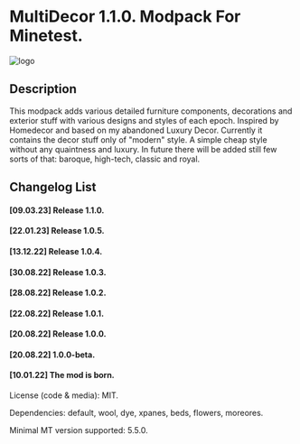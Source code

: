 # MultiDecor 1.1.0. Modpack For Minetest.
![logo](https://user-images.githubusercontent.com/25750346/185758916-9acf0ba5-5953-484f-825c-347c6ca7cddd.png)

## Description
This modpack adds various detailed furniture components, decorations and exterior stuff with various designs and styles of each epoch. Inspired by Homedecor and based on my abandoned Luxury Decor. Currently it contains the decor stuff only of "modern" style. A simple cheap style without any quaintness and luxury. In future there will be added still few sorts of that: baroque, high-tech, classic and royal.

## Changelog List
#### [09.03.23] Release 1.1.0.
#### [22.01.23] Release 1.0.5.
#### [13.12.22] Release 1.0.4.
#### [30.08.22] Release 1.0.3.
#### [28.08.22] Release 1.0.2.
#### [22.08.22] Release 1.0.1.
#### [20.08.22] Release 1.0.0.
#### [20.08.22] 1.0.0-beta.
#### [10.01.22] The mod is born.

License (code & media): MIT.

Dependencies: default, wool, dye, xpanes, beds, flowers, moreores.

Minimal MT version supported: 5.5.0.

